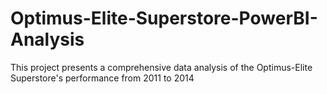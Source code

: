 # Optimus-Elite-Superstore-PowerBI-Analysis
This project presents a comprehensive data analysis of the Optimus-Elite Superstore's performance from 2011 to 2014
